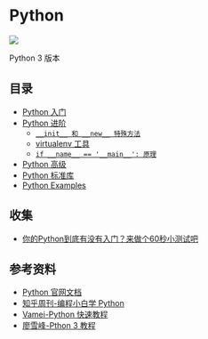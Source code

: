 # Python

![](https://github.com/steveLauwh/Python/raw/master/image/python.PNG)

Python 3 版本

## 目录

* [Python 入门](https://github.com/steveLauwh/Python/blob/master/Python%20%E5%85%A5%E9%97%A8.md) 
* [Python 进阶](https://github.com/steveLauwh/Python/blob/master/Python%20%E8%BF%9B%E9%98%B6.md)
  + [`__init__ 和 __new__ 特殊方法`](https://github.com/steveLauwh/Python/blob/master/pythonIntermediate/__init__%20%E5%92%8C%20__new__%20%E7%89%B9%E6%AE%8A%E6%96%B9%E6%B3%95.md)
  + [virtualenv 工具](https://github.com/steveLauwh/Python/blob/master/pythonIntermediate/virtualenv%20%E5%B7%A5%E5%85%B7.md)
  + [`if __name__ == '__main__': 原理`](https://github.com/steveLauwh/Python/blob/master/pythonIntermediate/if%20__name__%20%3D%3D%20'__main__':%20%E5%8E%9F%E7%90%86.md)
* [Python 高级](https://github.com/steveLauwh/Python/blob/master/Python%20%E9%AB%98%E7%BA%A7.md)
* [Python 标准库](https://github.com/steveLauwh/Python/tree/master/pythonStandardLibrary)
* [Python Examples](https://github.com/steveLauwh/Python/tree/master/pythonExercise)

## 收集

* [你的Python到底有没有入门？来做个60秒小测试吧](https://zhuanlan.zhihu.com/p/28075008)

## 参考资料

* [Python 官网文档](https://docs.python.org/3/)
* [知乎周刊-编程小白学 Python](https://www.zhihu.com/pub/reader/19550511/chapter/911344090845691904)
* [Vamei-Python 快速教程](http://www.cnblogs.com/vamei/archive/2012/09/13/2682778.html)
* [廖雪峰-Pthon 3 教程](https://www.liaoxuefeng.com/wiki/0014316089557264a6b348958f449949df42a6d3a2e542c000)
